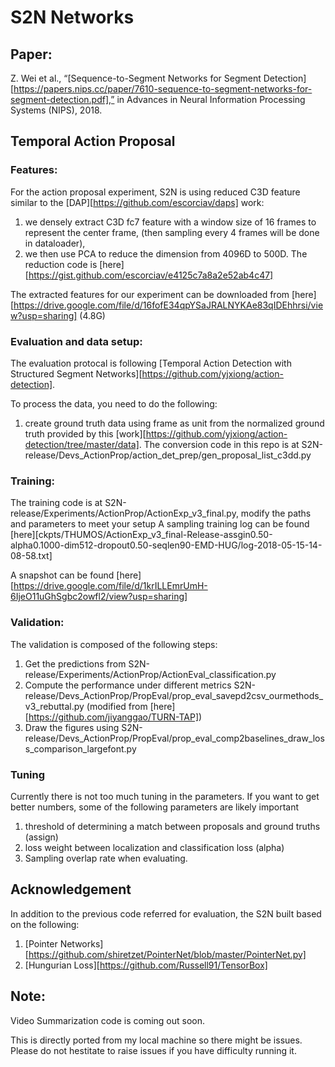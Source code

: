 # S2N Networks

## Paper:

Z. Wei et al., “[Sequence-to-Segment Networks for Segment Detection][https://papers.nips.cc/paper/7610-sequence-to-segment-networks-for-segment-detection.pdf],” in Advances in Neural Information Processing Systems (NIPS), 2018.






## Temporal Action Proposal

### Features:

For the action proposal experiment, S2N is using reduced C3D feature similar to the [DAP][https://github.com/escorciav/daps] work:

1. we densely extract C3D fc7 feature with a window size of 16 frames to represent the center frame, (then sampling every 4 frames will be done in dataloader),
2. we then use PCA to reduce the dimension from 4096D to 500D. The reduction code is [here][https://gist.github.com/escorciav/e4125c7a8a2e52ab4c47]

The extracted features for our experiment can be downloaded from [here][https://drive.google.com/file/d/16fofE34qpYSaJRALNYKAe83qIDEhhrsi/view?usp=sharing] (4.8G)





### Evaluation and data setup:

The evaluation protocal is following [Temporal Action Detection with Structured Segment Networks][https://github.com/yjxiong/action-detection].


To process the data, you need to do the following:

1. create ground truth data using frame as unit from the normalized ground truth provided by this [work][https://github.com/yjxiong/action-detection/tree/master/data].
The conversion code in this repo is at S2N-release/Devs_ActionProp/action_det_prep/gen_proposal_list_c3dd.py


### Training:

The training code is at S2N-release/Experiments/ActionProp/ActionExp_v3_final.py, modify the paths and parameters to meet your setup
A sampling training log can be found [here][ckpts/THUMOS/ActionExp_v3_final-Release-assgin0.50-alpha0.1000-dim512-dropout0.50-seqlen90-EMD-HUG/log-2018-05-15-14-08-58.txt]

A snapshot can be found [here][https://drive.google.com/file/d/1krILLEmrUmH-6IjeO11uGhSgbc2owfl2/view?usp=sharing]

### Validation:

The validation is composed of the following steps:

1. Get the predictions from S2N-release/Experiments/ActionProp/ActionEval_classification.py
2. Compute the performance under different metrics S2N-release/Devs_ActionProp/PropEval/prop_eval_savepd2csv_ourmethods_v3_rebuttal.py (modified from
[here][https://github.com/jiyanggao/TURN-TAP])
3. Draw the figures using S2N-release/Devs_ActionProp/PropEval/prop_eval_comp2baselines_draw_loss_comparison_largefont.py

### Tuning

Currently there is not too much tuning in the parameters. If you want to get better numbers, some of the following parameters are likely important

1. threshold of determining a match between proposals and ground truths (assign)
2. loss weight between localization and classification loss (alpha)
3. Sampling overlap rate when evaluating.


## Acknowledgement

In addition to the previous code referred for evaluation, the S2N built based on the following:

1. [Pointer Networks][https://github.com/shiretzet/PointerNet/blob/master/PointerNet.py]
2. [Hungurian Loss][https://github.com/Russell91/TensorBox]



## Note:

Video Summarization code is coming out soon.

This is directly ported from my local machine so there might be issues. Please do not hestitate to raise issues if you have difficulty running it.



 